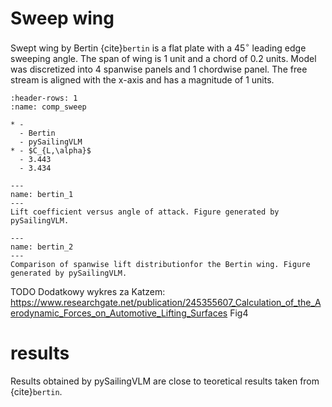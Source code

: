 # Sweep wing
Swept wing by Bertin {cite}`bertin` is a flat plate with a $45^\circ$ leading edge sweeping angle. The span of wing is 1 unit and a chord of 0.2 units. Model was discretized into 4 spanwise panels and 1 chordwise panel. The free stream is aligned with the x-axis and has a magnitude of 1 units. 

```{list-table} Comparison between swept wing by Bertin and pySailingVLM results.
:header-rows: 1
:name: comp_sweep

* -
  - Bertin
  - pySailingVLM
* - $C_{L,\alpha}$
  - 3.443
  - 3.434
```

```{figure} ../../figures/bertin_1.png
---
name: bertin_1
---
Lift coefficient versus angle of attack. Figure generated by pySailingVLM.
```

```{figure} ../../figures/bertin_2.png
---
name: bertin_2
---
Comparison of spanwise lift distributionfor the Bertin wing. Figure generated by pySailingVLM.
```

TODO
Dodatkowy wykres za Katzem: https://www.researchgate.net/publication/245355607_Calculation_of_the_Aerodynamic_Forces_on_Automotive_Lifting_Surfaces
 Fig4

# results
Results obtained by pySailingVLM are close to teoretical results taken from {cite}`bertin`.